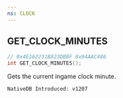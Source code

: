 ```yaml
---
ns: CLOCK
---
```

## GET_CLOCK_MINUTES

```c
// 0x4E162231B823DBBF 0x94AAC486
int GET_CLOCK_MINUTES();
```

Gets the current ingame clock minute.

```
NativeDB Introduced: v1207
```

